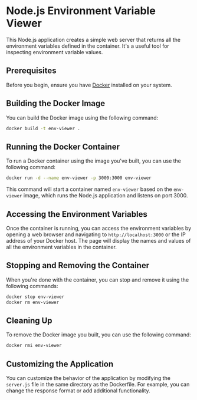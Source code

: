 # Node.js Environment Variable Viewer

This Node.js application creates a simple web server that returns all the environment variables defined in the container. It's a useful tool for inspecting environment variable values.

## Prerequisites

Before you begin, ensure you have [Docker](https://www.docker.com/) installed on your system.

## Building the Docker Image

You can build the Docker image using the following command:

```bash
docker build -t env-viewer .
```

## Running the Docker Container

To run a Docker container using the image you've built, you can use the following command:

```bash
docker run -d --name env-viewer -p 3000:3000 env-viewer
```

This command will start a container named `env-viewer` based on the `env-viewer` image, which runs the Node.js application and listens on port 3000.

## Accessing the Environment Variables

Once the container is running, you can access the environment variables by opening a web browser and navigating to `http://localhost:3000` or the IP address of your Docker host. The page will display the names and values of all the environment variables in the container.

## Stopping and Removing the Container

When you're done with the container, you can stop and remove it using the following commands:

```bash
docker stop env-viewer
docker rm env-viewer
```

## Cleaning Up

To remove the Docker image you built, you can use the following command:

```bash
docker rmi env-viewer
```

## Customizing the Application

You can customize the behavior of the application by modifying the `server.js` file in the same directory as the Dockerfile. For example, you can change the response format or add additional functionality.
